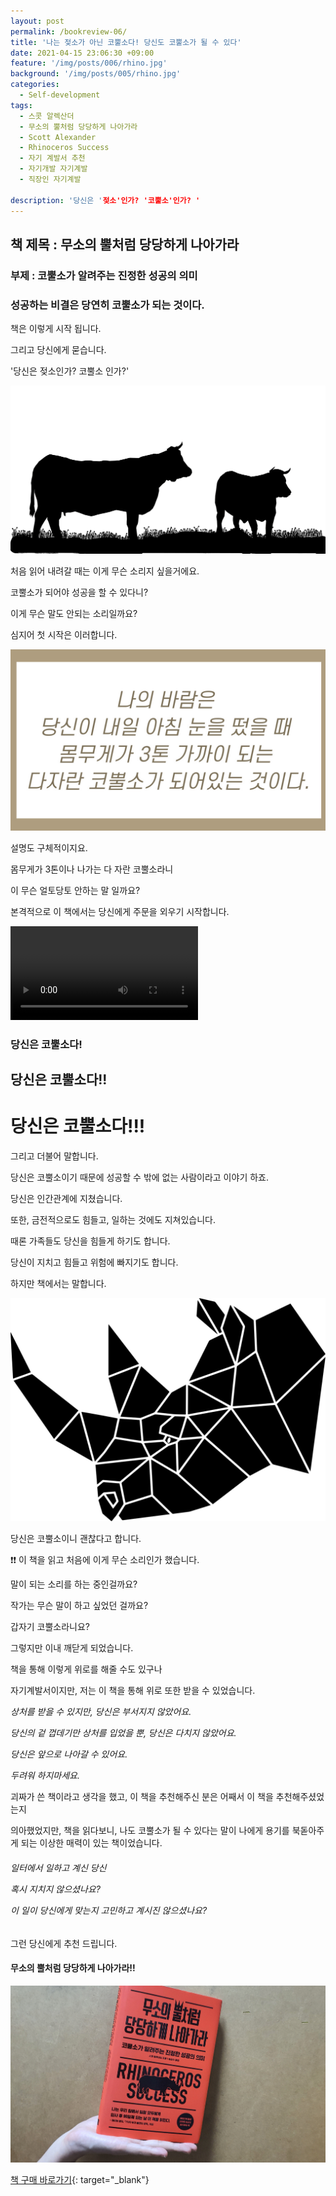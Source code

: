 ```yaml
---
layout: post
permalink: /bookreview-06/
title: '나는 젖소가 아닌 코뿔소다! 당신도 코뿔소가 될 수 있다'
date: 2021-04-15 23:06:30 +09:00
feature: '/img/posts/006/rhino.jpg'
background: '/img/posts/005/rhino.jpg'
categories:
  - Self-development
tags:
  - 스콧 알렉산더
  - 무소의 뿔처럼 당당하게 나아가라
  - Scott Alexander
  - Rhinoceros Success
  - 자기 계발서 추천
  - 자기개발 자기계발
  - 직장인 자기계발

description: '당신은 '젖소'인가? '코뿔소'인가? '
---
```

## 책 제목 : 무소의 뿔처럼 당당하게 나아가라

### 부제 : 코뿔소가 알려주는 진정한 성공의 의미

<h3>성공하는 비결은 당연히 코뿔소가 되는 것이다.</h3>

책은 이렇게 시작 됩니다.

그리고 당신에게 묻습니다.

'당신은 젖소인가? 코뿔소 인가?'

![젖소](/img/posts/006/cow.png)

처음 읽어 내려갈 때는 이게 무슨 소리지 싶을거에요.

코뿔소가 되어야 성공을 할 수 있다니?

이게 무슨 말도 안되는 소리일까요?

심지어 첫 시작은 이러합니다.

![작가의 글](/img/posts/006/logo1.jpg)

설명도 구체적이지요.

몸무게가 3톤이나 나가는 다 자란 코뿔소라니

이 무슨 얼토당토 안하는 말 일까요?


본격적으로 이 책에서는 당신에게 주문을 외우기 시작합니다.

![최면](/img/posts/006/magic.mp4)

<h3>당신은 코뿔소다!</h3>

<h2>당신은 코뿔소다!!</h2>

<h1>당신은 코뿔소다!!!</h1>


그리고 더불어 말합니다.

당신은 코뿔소이기 때문에 성공할 수 밖에 없는 사람이라고 이야기 하죠.

당신은 인간관계에 지쳤습니다.

또한, 금전적으로도 힘들고, 일하는 것에도 지쳐있습니다.

때론 가족들도 당신을 힘들게 하기도 합니다.

당신이 지치고 힘들고 위험에 빠지기도 합니다.

하지만 책에서는 말합니다.

![코뿔소](/img/posts/006/rhino1.png)


당신은 코뿔소이니 괜찮다고 합니다.


❗❗ 이 책을 읽고 처음에 이게 무슨 소리인가 했습니다.

말이 되는 소리를 하는 중인걸까요?

작가는 무슨 말이 하고 싶었던 걸까요?

갑자기 코뿔소라니요?

그렇지만 이내 깨닫게 되었습니다.

책을 통해 이렇게 위로를 해줄 수도 있구나

자기계발서이지만, 저는 이 책을 통해 위로 또한 받을 수 있었습니다.

<i>상처를 받을 수 있지만, 당신은 부서지지 않았어요.

당신의 겉 껍데기만 상처를 입었을 뿐, 당신은 다치지 않았어요.

당신은 앞으로 나아갈 수 있어요.

두려워 하지마세요.</i>

괴짜가 쓴 책이라고 생각을 했고, 이 책을 추천해주신 분은 어째서 이 책을 추천해주셨었는지

의아했었지만, 책을 읽다보니, 나도 코뿔소가 될 수 있다는 말이 나에게 용기를 북돋아주게 되는 이상한 매력이 있는 책이었습니다.

<h6>일터에서 일하고 계신 당신

혹시 지치지 않으셨나요?

이 일이 당신에게 맞는지 고민하고 계시진 않으셨나요?</h6>

그런 당신에게 추천 드립니다.

<h4>무소의 뿔처럼 당당하게 나아가라!!</h4>

![rhinoceros success](/img/posts/006/rhinobook.jpg)

[책 구매 바로가기](https://book.naver.com/bookdb/book_detail.nhn?bid=16378893){: target="_blank"}
